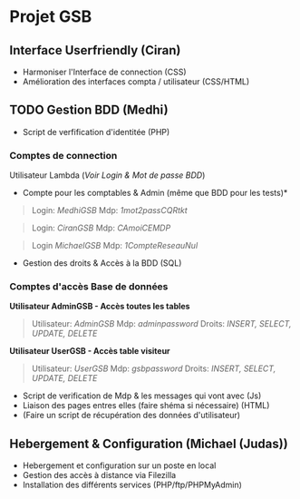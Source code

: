 # Projet GSB

## Interface Userfriendly (Ciran)

* Harmoniser l'Interface de connection (CSS)
* Amélioration des interfaces compta / utilisateur (CSS/HTML)

## TODO Gestion BDD (Medhi)

* Script de verfification d'identitée (PHP)
### Comptes de connection
Utilisateur Lambda (*Voir Login & Mot de passe BDD*)

* Compte pour les comptables & Admin (même que BDD pour les tests)*
> Login: *MedhiGSB*
> Mdp: *1mot2passCQRtkt*

> Login: *CiranGSB*
> Mdp: *CAmoiCEMDP*

> Login *MichaelGSB*
> Mdp: *1CompteReseauNul*

* Gestion des droits & Accès à la BDD (SQL)

### Comptes d'accès Base de données

__Utilisateur AdminGSB - Accès toutes les tables__
> Utilisateur: *AdminGSB*
> Mdp: *adminpassword*
> Droits: *INSERT, SELECT, UPDATE, DELETE*

__Utilisateur UserGSB - Accès table visiteur__
> Utilisateur: *UserGSB*
> Mdp: *gsbpassword*
> Droits: *INSERT, SELECT, UPDATE, DELETE*

* Script de verification de Mdp & les messages qui vont avec (Js)
* Liaison des pages entres elles (faire shéma si nécessaire) (HTML)
* (Faire un script de récupération des données d'utilisateur)

## Hebergement & Configuration (Michael (Judas))

* Hebergement et configuration sur un poste en local
* Gestion des accès à distance via Filezilla
* Installation des différents services (PHP/ftp/PHPMyAdmin)
